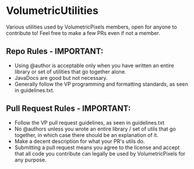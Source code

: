 VolumetricUtilities
===================

Various utilities used by VolumetricPixels members, open for anyone to contribute to! Feel free to make a few PRs even if not a member.

## Repo Rules - IMPORTANT:

* Using @author is acceptable only when you have written an entire library or set of utilities that go together alone.
* JavaDocs are good but not necessary.
* Generally follow the VP programming and formatting standards, as seen in guidelines.txt.

## Pull Request Rules - IMPORTANT:

* Follow the VP pull request guidelines, as seen in guidelines.txt
* No @authors unless you wrote an entire library / set of utils that go together, in which case there should be an explanation of it.
* Make a decent description for what your PR's utils do.
* Submitting a pull request means you agree to the license and accept that all code you contribute can legally be used by VolumetricPixels for any purpose.